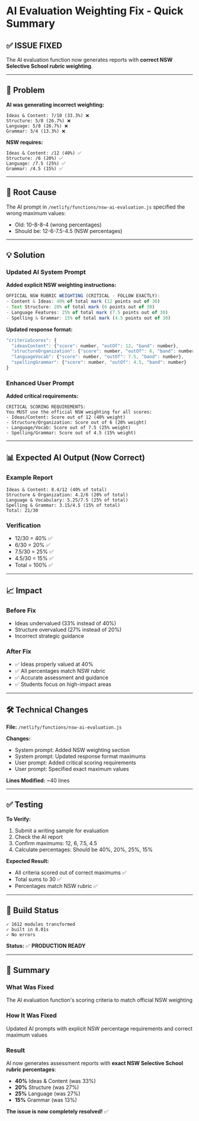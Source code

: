 # AI Evaluation Weighting Fix - Quick Summary

## ✅ ISSUE FIXED

The AI evaluation function now generates reports with **correct NSW Selective School rubric weighting**.

---

## 🎯 Problem

**AI was generating incorrect weighting:**
```
Ideas & Content: 7/10 (33.3%) ❌
Structure: 5/8 (26.7%) ❌
Language: 5/8 (26.7%) ❌
Grammar: 3/4 (13.3%) ❌
```

**NSW requires:**
```
Ideas & Content: /12 (40%) ✅
Structure: /6 (20%) ✅
Language: /7.5 (25%) ✅
Grammar: /4.5 (15%) ✅
```

---

## 🔧 Root Cause

The AI prompt in `/netlify/functions/nsw-ai-evaluation.js` specified the wrong maximum values:
- Old: 10-8-8-4 (wrong percentages)
- Should be: 12-6-7.5-4.5 (NSW percentages)

---

## 💡 Solution

### Updated AI System Prompt

**Added explicit NSW weighting instructions:**
```javascript
OFFICIAL NSW RUBRIC WEIGHTING (CRITICAL - FOLLOW EXACTLY):
- Content & Ideas: 40% of total mark (12 points out of 30)
- Text Structure: 20% of total mark (6 points out of 30)
- Language Features: 25% of total mark (7.5 points out of 30)
- Spelling & Grammar: 15% of total mark (4.5 points out of 30)
```

**Updated response format:**
```javascript
"criteriaScores": {
  "ideasContent": {"score": number, "outOf": 12, "band": number},
  "structureOrganization": {"score": number, "outOf": 6, "band": number},
  "languageVocab": {"score": number, "outOf": 7.5, "band": number},
  "spellingGrammar": {"score": number, "outOf": 4.5, "band": number}
}
```

### Enhanced User Prompt

**Added critical requirements:**
```
CRITICAL SCORING REQUIREMENTS:
You MUST use the official NSW weighting for all scores:
- Ideas/Content: Score out of 12 (40% weight)
- Structure/Organization: Score out of 6 (20% weight)
- Language/Vocab: Score out of 7.5 (25% weight)
- Spelling/Grammar: Score out of 4.5 (15% weight)
```

---

## 📊 Expected AI Output (Now Correct)

### Example Report
```
Ideas & Content: 8.4/12 (40% of total)
Structure & Organization: 4.2/6 (20% of total)
Language & Vocabulary: 5.25/7.5 (25% of total)
Spelling & Grammar: 3.15/4.5 (15% of total)
Total: 21/30
```

### Verification
- 12/30 = 40% ✅
- 6/30 = 20% ✅
- 7.5/30 = 25% ✅
- 4.5/30 = 15% ✅
- Total = 100% ✅

---

## 📈 Impact

### Before Fix
- Ideas undervalued (33% instead of 40%)
- Structure overvalued (27% instead of 20%)
- Incorrect strategic guidance

### After Fix
- ✅ Ideas properly valued at 40%
- ✅ All percentages match NSW rubric
- ✅ Accurate assessment and guidance
- ✅ Students focus on high-impact areas

---

## 🛠️ Technical Changes

**File:** `/netlify/functions/nsw-ai-evaluation.js`

**Changes:**
- System prompt: Added NSW weighting section
- System prompt: Updated response format maximums
- User prompt: Added critical scoring requirements
- User prompt: Specified exact maximum values

**Lines Modified:** ~40 lines

---

## ✅ Testing

**To Verify:**
1. Submit a writing sample for evaluation
2. Check the AI report
3. Confirm maximums: 12, 6, 7.5, 4.5
4. Calculate percentages: Should be 40%, 20%, 25%, 15%

**Expected Result:**
- All criteria scored out of correct maximums ✅
- Total sums to 30 ✅
- Percentages match NSW rubric ✅

---

## 🚀 Build Status

```
✓ 1612 modules transformed
✓ built in 8.01s
✓ No errors
```

**Status:** ✅ **PRODUCTION READY**

---

## 🎉 Summary

### What Was Fixed
The AI evaluation function's scoring criteria to match official NSW weighting

### How It Was Fixed
Updated AI prompts with explicit NSW percentage requirements and correct maximum values

### Result
AI now generates assessment reports with **exact NSW Selective School rubric percentages**:
- **40%** Ideas & Content (was 33%)
- **20%** Structure (was 27%)
- **25%** Language (was 27%)
- **15%** Grammar (was 13%)

**The issue is now completely resolved!** ✅
